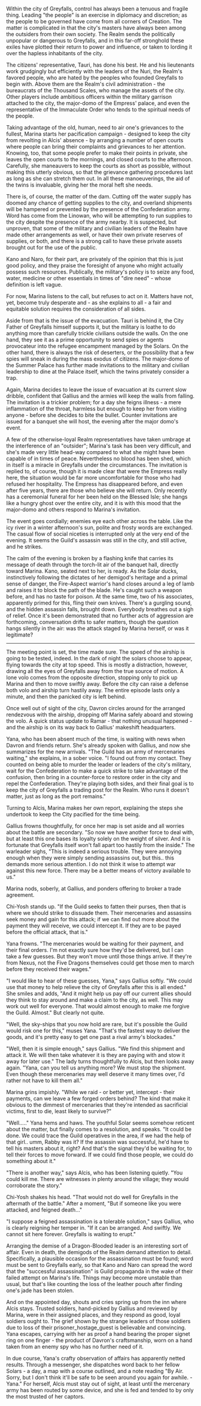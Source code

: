 Within the city of Greyfalls, control has always been a tenuous and fragile thing. Leading "the people" is an exercise in diplomacy and discretion; as the people to be governed have come from all corners of Creation. The matter is complicated in that the city's masters have always been among the outsiders from their own society. The Realm sends the politically unpopular or dangerous to Greyfalls, and in this far-off stronghold these exiles have plotted their return to power and influence, or taken to lording it over the hapless inhabitants of the city.

The citizens' representative, Tauri, has done his best. He and his lieutenants work grudgingly but efficiently with the leaders of the Nuri, the Realm's favored people, who are hated by the peoples who founded Greyfalls to begin with. Above them are the Realm's civil administration - the bureaucrats of the Thousand Scales, who manage the assets of the city. Other players include ambitious officers within the military garrison attached to the city, the major-domo of the Empress' palace, and even the representative of the Immaculate Order who tends to the spiritual needs of the people.

Taking advantage of the old, human, need to air one's grievances to the fullest, Marina starts her pacification campaign - designed to keep the city from revolting in Alcis' absence - by arranging a number of open courts where people can bring their complaints and grievances to her attention. Knowing, too, that some people prefer to make their points in private, she leaves the open courts to the mornings, and closed courts to the afternoon. Carefully, she maneauvers to keep the courts as short as possible, without making this utterly obvious, so that the grievance gathering procedures last as long as she can stretch them out. In all these manoeuverings, the aid of the twins is invaluable, giving her the moral heft she needs.

There is, of course, the matter of the dam. Cutting off the water supply has doomed any chance of getting supplies to the city, and overland shipments will be hampered or prevented by the presence of the Confederation army. Word has come from the Linowan, who will be attempting to run supplies to the city despite the presence of the army nearby. It is suspected, but unproven, that some of the military and civilian leaders of the Realm have made other arrangements as well, or have their own private reserves of supplies, or both, and there is a strong call to have these private assets brought out for the use of the public.

Kano and Naro, for their part, are privately of the opinion that this is just good policy, and they praise the foresight of anyone who might actually possess such resources. Publically, the military's policy is to seize any food, water, medicine or other essentials in times of "dire need" - whose definition is left vague.

For now, Marina listens to the call, but refuses to act on it. Matters have not, yet, become truly desperate and - as she explains to all - a fair and equitable solution requires the consideration of all sides.

Aside from that is the issue of the evacuation. Tauri is behind it, the City Father of Greyfalls himself supports it, but the military is loathe to do anything more than carefully trickle civilians outside the walls. On the one hand, they see it as a prime opportunity to send spies or agents provocateur into the refugee encampment managed by the Solars. On the other hand, there is always the risk of deserters, or the possibility that a few spies will sneak in during the mass exodus of citizens. The major-domo of the Summer Palace has further made invitations to the military and civilian leadership to dine at the Palace itself, which the twins privately consider a trap.

Again, Marina decides to leave the issue of evacuation at its current slow dribble, confident that Gallius and the armies will keep the walls from falling. The invitation is a trickier problem; for a day she feigns illness - a mere inflammation of the throat, harmless but enough to keep her from visiting anyone - before she decides to bite the bullet. Counter invitations are issued for a banquet she will host, the evening after the major domo's event.

A few of the otherwise-loyal Realm representatives have taken umbrage at the interference of an "outsider"; Marina's task has been very difficult, and she's made very little head-way compared to what she might have been capable of in times of peace. Nevertheless no blood has been shed, which in itself is a miracle in Greyfalls under the circumstances. The invitation is replied to, of course, though it is made clear that were the Empress really here, the situation would be far more uncomfortable for those who had refused her hospitality. The Empress has disappeared before, and even after five years, there are those who believe she will return. Only recently has a ceremonial funeral for her been held on the Blessed Isle; she hangs like a hungry ghost over the entire city, and it is with this mood that the major-domo and others respond to Marina's invitation.

The event goes cordially; enemies eye each other across the table. Like the icy river in a winter afternoon's sun, polite and frosty words are exchanged. The casual flow of social niceties is interrupted only at the very end of the evening. It seems the Guild's assassin was still in the city, and still active, and he strikes.

The calm of the evening is broken by a flashing knife that carries its message of death through the torch-lit air of the banquet hall, directly toward Marina. Kano, seated next to her, is ready. As the Solar ducks, instinctively following the dictates of her demigod's heritage and a primal sense of danger, the Fire-Aspect warrior's hand closes around a leg of lamb and raises it to block the path of the blade. He's caught such a weapon before, and has no taste for poison. At the same time, two of his associates, apparently primed for this, fling their own knives. There's a gurgling sound, and the hidden assassin falls, brought down. Everybody breathes out a sigh of relief. Once it's been demonstrated that no further acts of aggression are forthcoming, conversation drifts to safer matters, though the question hangs silently in the air: was the attack staged by Marina herself, or was it legitimate?

---

The meeting point is set, the time made sure. The speed of the airship is going to be tested, indeed. In the dark of night the solars choose to appear, flying towards the city at top speed. This is mostly a distraction, however, drawing all the eyes of Greyfalls away from the true source of motion. A lone volo comes from the opposite direction, stopping only to pick up Marina and then to move swiftly away. Before the city can raise a defense both volo and airship turn hastily away. The entire episode lasts only a minute, and then the panicked city is left behind.

Once well out of sight of the city, Davron circles around for the arranged rendezvous with the airship, dropping off Marina safely aboard and stowing the volo. A quick status update to Ramar - that nothing unusual happened - and the airship is on its way back to Gallius' makeshift headquarters.

Yana, who has been absent much of the time, is waiting with news when Davron and friends return. She's already spoken with Gallius, and now she summarizes for the new arrivals. "The Guild has an army of mercenaries waiting," she explains, in a sober voice. "I found out from my contact. They counted on being able to murder the leader or leaders of the city's military, wait for the Confederation to make a quick strike to take advantage of the confusion, then bring in a counter-force to restore order in the city and repel the Confederation. They're playing both sides, and their final goal is to keep the city of Greyfalls a trading post for the Realm. Who runs it doesn't matter, just as long as the port remains."

Turning to Alcis, Marina makes her own report, explaining the steps she undertook to keep the City pacified for the time being.

Gallius frowns thoughtfully, for once her map is set aside and all worries about the battle are secondary. "So now we have another force to deal with, but at least this one bases its loyalty solely on the weight of silver. And it is fortunate that Greyfalls itself won't fall apart too hastily from the inside." The warleader sighs, "This is indeed a serious trouble. They were annoying enough when they were simply sending assassins out, but this.. this demands more serious attention. I do not think it wise to attempt war against this new force. There may be a better means of victory available to us."

Marina nods, soberly, at Gallius, and ponders offering to broker a trade agreement.

Chi-Yosh stands up. "If the Guild seeks to fatten their purses, then that is where we should strike to dissuade them. Their mercenaries and assassins seek money and gain for this attack; if we can find out more about the payment they will receive, we could intercept it. If they are to be payed before the official attack, that is."

Yana frowns. "The mercenaries would be waiting for their payment, and their final orders. I'm not exactly sure how they'd be delivered, but I can take a few guesses. But they won't move until those things arrive. If they're from Nexus, not the Five Dragons themselves could get those men to march before they received their wages."

"I would like to hear of these guesses, Yana," says Gallius softly. "We could use that money to help relieve the city of Greyfalls after this is all ended." She smiles and adds, "And it might help us pay off our current allies should they think to stay around and make a claim to the city, as well. This may work out well for everyone. That would almost enough to make me forgive the Guild. Almost." But clearly not quite.

"Well, the sky-ships that you now hold are rare, but it's possible the Guild would risk one for this," muses Yana. "That's the fastest way to deliver the goods, and it's pretty easy to get one past a rival army's blockades."

"Well, then it is simple enough," says Gallius. "We find this shipment and attack it. We will then take whatever it is they are paying with and stow it away for later use." The lady turns thoughtfully to Alcis, but then looks away again. "Yana, can you tell us anything more? We must stop the shipment. Even though these mercenaries may well deserve it many times over, I'd rather not have to kill them all."

Marina grins impishly. "While we raid - or better yet, intercept - their payments, can we leave a few forged orders behind? The kind that make it obvious to the dimmest of mercenaries that they're intended as sacrificial victims, first to die, least likely to survive?"

"Well....." Yana hems and haws. The youthful Solar seems somehow reticent about the matter, but finally comes to a resolution, and speaks. "It could be done. We could trace the Guild operatives in the area, if we had the help of that girl.. umm, Rabby was it? If the assassin was successful, he'd have to tell his masters about it, right? And that's the signal they'd be waiting for, to tell their forces to move forward. If we could find those people, we could do something about it."

"There is another way," says Alcis, who has been listening quietly. "You could kill me. There are witnesses in plenty around the village; they would corroborate the story."

Chi-Yosh shakes his head. "That would not do well for Greyfalls in the aftermath of the battle." After a moment, "But if someone like you were attacked, and feigned death..."

"I suppose a feigned assassination is a tolerable solution," says Gallius, who is clearly reigning her temper in. "If it can be arranged. And swiftly. We cannot sit here forever. Greyfalls is waiting to erupt."

Arranging the demise of a Dragon-Blooded leader is an interesting sort of affair. Even in death, the demigods of the Realm demand attention to detail. Specifically, a plausible occasion for the assassination must be found; word must be sent to Greyfalls early, so that Kano and Naro can spread the word that the "successful assassination" is Guild propaganda in the wake of their failed attempt on Marina's life. Things may become more unstable than usual, but that's like counting the loss of the leather pouch after finding one's jade has been stolen.

And on the appointed day, shouts and cries spring up from the inn where Alcis stays. Trusted soldiers, hand-picked by Gallius and reviewed by Marina, were in their assigned places, and they respond as good, loyal soldiers ought to. The grief shown by the strange leaders of those soldiers due to loss of their prisoner_hostage_guest is believable and convincing. Yana escapes, carrying with her as proof a hand bearing the proper signet ring on one finger - the product of Davron's craftsmanship, worn on a hand taken from an enemy spy who has no further need of it.

In due course, Yana's crafty observation of affairs has apparently netted results. Through a messenger, she dispatches word back to her fellow Solars - a day, a map with a course outlined, and a note reading "By Air. Sorry, but I don't think it'll be safe to be seen around you again for awhile. - Yana." For herself, Alcis must stay out of sight, at least until the mercenary army has been routed by some device, and she is fed and tended to by only the most trusted of her captors.
